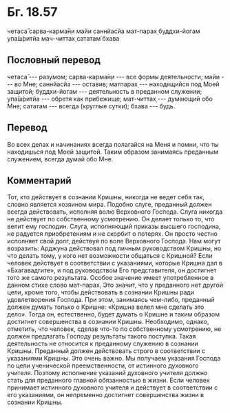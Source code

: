 # Бг. 18.57
четаса̄ сарва-карма̄н̣и
майи саннйасйа мат-парах̣
буддхи-йогам упа̄ш́ритйа
мач-читтах̣ сататам̇ бхава
## Пословный перевод

четаса̄ --- разумом; сарва-карма̄н̣и --- все формы деятельности; майи ---
во Мне; саннйасйа --- оставив; матпарах̣ --- находящийся под Моей
защитой; буддхи-йогам --- деятельность в преданном служении; упа̄ш́ритйа
--- обретя как прибежище; мат-читтах̣ --- думающий обо Мне; сататам ---
всегда (круглые сутки); бхава --- будь.

## Перевод

Во всех делах и начинаниях всегда полагайся на Меня и помни, что ты
находишься под Моей защитой. Таким образом занимаясь преданным
служением, всегда думай обо Мне.

## Комментарий

Тот, кто действует в сознании Кришны, никогда не ведет себя так, словно
является хозяином мира. Подобно слуге, преданный должен всегда
действовать, исполняя волю Верховного Господа. Слуга никогда не
действует по собственному усмотрению. Он делает только то, что велит ему
господин. Слуга, исполняющий приказы высшего господина, не радуется
приобретениям и не скорбит о потерях. Он просто честно исполняет свой
долг, действуя по воле Верховного Господа. Нам могут возразить: Арджуна
действовал под личным руководством Кришны, но что делать тому, у кого
нет возможности общаться с Кришной? Если человек действует в
соответствии с указаниями, которые Кришна дал в «Бхагавадгите», и под
руководством Его представителя, он достигнет того же самого результата.
Особое значение имеет употребленное в данном стихе слово мат-парах̣. Это
значит, что у преданного нет другой цели, кроме того, чтобы действовать
в сознании Кришны ради удовлетворения Господа. При этом, занимаясь
чем-либо, преданный должен думать только о Кришне: «Кришна велел мне
сделать это дело». Тогда он, естественно, будет думать о Кришне и таким
образом достигнет совершенства в сознании Кришны. Необходимо, однако,
отметить, что человек, сделав что-то по собственному усмотрению, не
должен предлагать Господу результаты такого поступка. Такая деятельность
не относится к преданному служению в сознании Кришны. Преданный должен
действовать строго в соответствии с указаниями Кришны. Это очень важно.
Мы получаем указания Господа по цепи ученической преемственности, от
истинного духовного учителя. Поэтому исполнение указаний духовного
учителя должно стать для преданного главной обязанностью в жизни. Если
человек принимает истинного духовного учителя и действует в соответствии
с его указаниями, он непременно достигнет совершенства жизни в сознании
Кришны.
